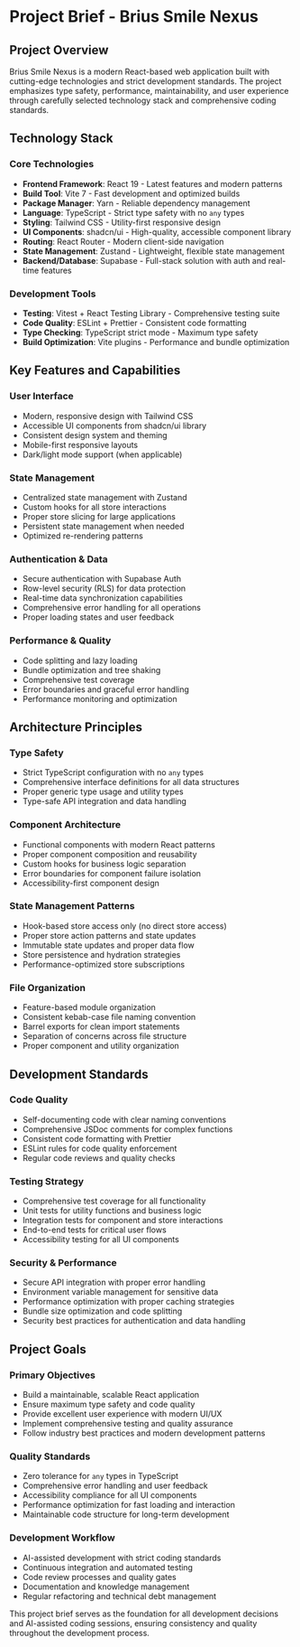 # Project Brief - Brius Smile Nexus

## Project Overview
Brius Smile Nexus is a modern React-based web application built with cutting-edge technologies and strict development standards. The project emphasizes type safety, performance, maintainability, and user experience through carefully selected technology stack and comprehensive coding standards.

## Technology Stack

### Core Technologies
- **Frontend Framework**: React 19 - Latest features and modern patterns
- **Build Tool**: Vite 7 - Fast development and optimized builds
- **Package Manager**: Yarn - Reliable dependency management
- **Language**: TypeScript - Strict type safety with no `any` types
- **Styling**: Tailwind CSS - Utility-first responsive design
- **UI Components**: shadcn/ui - High-quality, accessible component library
- **Routing**: React Router - Modern client-side navigation
- **State Management**: Zustand - Lightweight, flexible state management
- **Backend/Database**: Supabase - Full-stack solution with auth and real-time features

### Development Tools
- **Testing**: Vitest + React Testing Library - Comprehensive testing suite
- **Code Quality**: ESLint + Prettier - Consistent code formatting
- **Type Checking**: TypeScript strict mode - Maximum type safety
- **Build Optimization**: Vite plugins - Performance and bundle optimization

## Key Features and Capabilities

### User Interface
- Modern, responsive design with Tailwind CSS
- Accessible UI components from shadcn/ui library
- Consistent design system and theming
- Mobile-first responsive layouts
- Dark/light mode support (when applicable)

### State Management
- Centralized state management with Zustand
- Custom hooks for all store interactions
- Proper store slicing for large applications
- Persistent state management when needed
- Optimized re-rendering patterns

### Authentication & Data
- Secure authentication with Supabase Auth
- Row-level security (RLS) for data protection
- Real-time data synchronization capabilities
- Comprehensive error handling for all operations
- Proper loading states and user feedback

### Performance & Quality
- Code splitting and lazy loading
- Bundle optimization and tree shaking
- Comprehensive test coverage
- Error boundaries and graceful error handling
- Performance monitoring and optimization

## Architecture Principles

### Type Safety
- Strict TypeScript configuration with no `any` types
- Comprehensive interface definitions for all data structures
- Proper generic type usage and utility types
- Type-safe API integration and data handling

### Component Architecture
- Functional components with modern React patterns
- Proper component composition and reusability
- Custom hooks for business logic separation
- Error boundaries for component failure isolation
- Accessibility-first component design

### State Management Patterns
- Hook-based store access only (no direct store access)
- Proper store action patterns and state updates
- Immutable state updates and proper data flow
- Store persistence and hydration strategies
- Performance-optimized store subscriptions

### File Organization
- Feature-based module organization
- Consistent kebab-case file naming convention
- Barrel exports for clean import statements
- Separation of concerns across file structure
- Proper component and utility organization

## Development Standards

### Code Quality
- Self-documenting code with clear naming conventions
- Comprehensive JSDoc comments for complex functions
- Consistent code formatting with Prettier
- ESLint rules for code quality enforcement
- Regular code reviews and quality checks

### Testing Strategy
- Comprehensive test coverage for all functionality
- Unit tests for utility functions and business logic
- Integration tests for component and store interactions
- End-to-end tests for critical user flows
- Accessibility testing for all UI components

### Security & Performance
- Secure API integration with proper error handling
- Environment variable management for sensitive data
- Performance optimization with proper caching strategies
- Bundle size optimization and code splitting
- Security best practices for authentication and data handling

## Project Goals

### Primary Objectives
- Build a maintainable, scalable React application
- Ensure maximum type safety and code quality
- Provide excellent user experience with modern UI/UX
- Implement comprehensive testing and quality assurance
- Follow industry best practices and modern development patterns

### Quality Standards
- Zero tolerance for `any` types in TypeScript
- Comprehensive error handling and user feedback
- Accessibility compliance for all UI components
- Performance optimization for fast loading and interaction
- Maintainable code structure for long-term development

### Development Workflow
- AI-assisted development with strict coding standards
- Continuous integration and automated testing
- Code review processes and quality gates
- Documentation and knowledge management
- Regular refactoring and technical debt management

This project brief serves as the foundation for all development decisions and AI-assisted coding sessions, ensuring consistency and quality throughout the development process.
